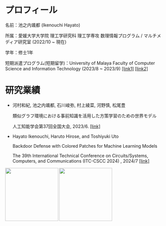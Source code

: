 

<!--
### Hi there 👋
**hayai017/hayai017** is a ✨ _special_ ✨ repository because its `README.md` (this file) appears on your GitHub profile.

Here are some ideas to get you started:

- 🔭 I’m currently working on ...
- 🌱 I’m currently learning ...
- 👯 I’m looking to collaborate on ...
- 🤔 I’m looking for help with ...
- 💬 Ask me about ...
- 📫 How to reach me: ...
- 😄 Pronouns: ...
- ⚡ Fun fact: ...
-->


# プロフィール

名前：池之内颯都 (Ikenouchi Hayato)

所属：愛媛大学大学院 理工学研究科 理工学専攻 数理情報プログラム / マルチメディア研究室 (2022/10 ~ 現在)

学年：修士1年

短期派遣プログラム(短期留学)：University of Malaya Faculty of Computer Science and Information Technology (2023/8 ~ 2023/9)
<a href="http://kokusai.eng.ehime-u.ac.jp/haken/">[link1]</a>
<a href="https://studyabroad.isc.ehime-u.ac.jp/cms/?p=4440">[link2]</a>




# 研究業績

- 河村和紀, 池之内颯都, 石川峻弥, 村上綾菜, 河野慎, 松尾豊
  
  類似グラフ環境における事前知識を活用した方策学習のための世界モデル
  
  人工知能学会第37回全国大会, 2023/6.
<a href="https://www.jstage.jst.go.jp/article/pjsai/JSAI2023/0/JSAI2023_2G4OS21d04/_article/-char/ja/">[link]</a>

- Hayato Ikenouchi, Haruto Hirose, and Toshiyuki Uto
  
  Backdoor Defense with Colored Patches for Machine Learning Models
 
  The 39th International Technical Conference on Circuits/Systems, Computers, and Communications (ITC-CSCC 2024) , 2024/7
<a href="https://www.itc-cscc2024.org/">[link]</a>
 <!--
- Haruto Hirose, Hayato Ikenouchi and Toshiyuki Uto
  
  Image Watermarking with Grouped Convolution and Residual Network
  
  The 39th International Technical Conference on Circuits/Systems, Computers, and Communications (ITC-CSCC 2024) , 2024/7
<a href="https://www.itc-cscc2024.org/">[link]</a>
-->
<!--
# 資格
- TOEIC 720
-->

<a href="https://github.com/tocoteron">
  <img align="left" height="170px" src="https://github-readme-stats.vercel.app/api?username=hayai017&count_private=true&show_icons=true&theme=dracula" />
</a>
<a href="https://github.com/tocoteron">
  <img align="left" height="170px" src="https://github-readme-stats.vercel.app/api/top-langs/?username=hayai017&layout=compact&theme=dracula" />
</a>
